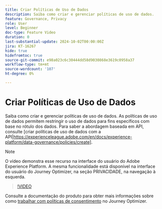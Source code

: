 ```yaml
---
title: Criar Políticas de Uso de Dados
description: Saiba como criar e gerenciar políticas de uso de dados.
feature: Governance, Privacy
role: User
level: Beginner
doc-type: Feature Video
duration: 0
last-substantial-update: 2024-10-02T00:00:00Z
jira: KT-16267
hide: true
hidefromtoc: true
source-git-commit: e98a023c6c30444dd58d9030868e3619c0958a37
workflow-type: tm+mt
source-wordcount: '107'
ht-degree: 0%

---
```



# Criar Políticas de Uso de Dados

Saiba como criar e gerenciar políticas de uso de dados. As políticas de uso de dados permitem restringir o uso de dados para fins específicos com base no rótulo dos dados. Para saber a abordagem baseada em API, consulte [criar políticas de uso de dados com a API|https://experienceleague.adobe.com/en/docs/experience-platform/data-governance/policies/create].

>[!NOTE]
>
>O vídeo demonstra esse recurso na interface do usuário do Adobe Experience Platform. A mesma funcionalidade está disponível na interface do usuário do Journey Optimizer, na seção PRIVACIDADE, na navegação à esquerda.

>[!VIDEO](https://video.tv.adobe.com/v/32977/?learn=on)

Consulte a documentação do produto para obter mais informações sobre como [trabalhar com políticas de consentimento](https://experienceleague.adobe.com/en/docs/journey-optimizer/using/privacy/consent/consent-restricted) no Journey Optimizer.
